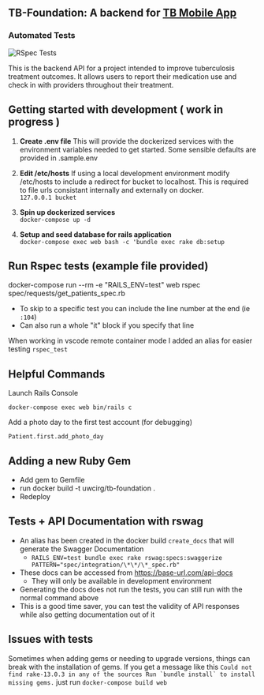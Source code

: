 ## TB-Foundation: A backend for [TB Mobile App](https://github.com/uwcirg/tb-mobile-app)

### Automated Tests
![RSpec Tests](https://github.com/uwcirg/tb-foundation/workflows/test/badge.svg)

This is the backend API for a project intended to improve tuberculosis treatment outcomes. It allows users to report their medication use and check in with providers throughout their treatment. 

## Getting started with development ( work in progress )


1. **Create .env file**
This will provide the dockerized services with the environment variables needed to get started. Some sensible defaults are provided in .sample.env

2. **Edit /etc/hosts** If using a local development environment modify /etc/hosts to include a redirect for bucket to localhost. This is required to file urls consistant internally and externally on docker. <br />```127.0.0.1 bucket```
	
3. **Spin up dockerized services**
<br />```docker-compose up -d```

4. **Setup and seed database for rails application**
<br />```docker-compose exec web bash -c 'bundle exec rake db:setup ```


## Run Rspec tests (example file provided)
docker-compose run --rm -e "RAILS_ENV=test" web rspec spec/requests/get_patients_spec.rb

- To skip to a specific test you can include the line number at the end (ie ```:104```)
- Can also run a whole "it" block if you specify that line

When working in vscode remote container mode I added an alias for easier testing ```rspec_test```

## Helpful Commands

Launch Rails Console
```
docker-compose exec web bin/rails c
```

Add a photo day to the first test account (for debugging)
```
Patient.first.add_photo_day
```

## Adding a new Ruby Gem
- Add gem to Gemfile
- run docker build -t uwcirg/tb-foundation .
- Redeploy

## Tests + API Documentation with rswag

- An alias has been created in the docker build ```create_docs``` that will generate the Swagger Documentation 
    - ```RAILS_ENV=test bundle exec rake rswag:specs:swaggerize PATTERN="spec/integration/\*\*/\*_spec.rb"```
- These docs can be accessed from https://base-url.com/api-docs
    - They will only be available in development environment
- Generating the docs does not run the tests, you can still run with the normal command above
- This is a good time saver, you can test the validity of API responses while also getting documentation out of it

## Issues with tests
Sometimes when adding gems or needing to upgrade versions, things can break with the installation of gems. If you get a message like this 
```Could not find rake-13.0.3 in any of the sources Run `bundle install` to install missing gems.``` just run ```docker-compose build web```
